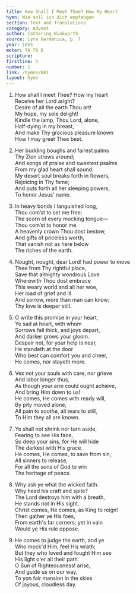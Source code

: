```yaml
---
title: How Shall I Meet Thee? How My Heart
hymn: Wie soll ich dich empfangen
section: Text and Translations
category: Advent
author: Cathering Winkworth
source: Lyra Germanica, p. 7
year: 1855
meter: 76 76 D
scripture:
firstline: h
number: 1
link: /hymns/001
layout: hymn
---
```


1. How shall I meet Thee? How my heart  
   Receive her Lord aright?  
   Desire of all the earth Thou art!  
   My hope, my sole delight!  
   Kindle the lamp, Thou Lord, alone,  
   Half-dying in my breast,  
   And make Thy gracious pleasure known  
   How I may greet Thee best.  

2. Her budding boughs and fairest palms  
   Thy Zion strews around;  
   And songs of praise and sweetest psalms  
   From my glad heart shall sound.  
   My desert soul breaks forth in flowers,  
   Rejoicing in Thy fame;  
   And puts forth all her sleeping powers,  
   To honor Jesus’ name.  

3. In heavy bonds I languished long,  
   Thou com’st to set me free;  
   The scorn of every mocking tongue—  
   Thou com’st to honor me.  
   A heavenly crown Thou dost bestow,  
   And gifts of priceless worth,  
   That vanish not as here below  
   The riches of the earth.  

4. Nought, nought, dear Lord! had power to move  
   Thee from Thy rightful place,  
   Save that almighty wondrous Love  
   Wherewith Thou dost embrace  
   This weary world and all her woe,  
   Her load of grief and ill  
   And sorrow, more than man can know;  
   Thy love is deeper still.  

5. O write this promise in your heart,  
   Ye sad at heart, with whom  
   Sorrows fall thick, and joys depart,  
   And darker grows your gloom.  
   Despair not, for your help is near,  
   He standeth at the door  
   Who best can comfort you and cheer,  
   He comes, nor stayeth more.  

6. Vex not your souls with care, nor grieve  
   And labor longer thus,  
   As though your arm could ought achieve,  
   And bring Him down to us!  
   He comes, He comes with ready will,  
   By pity moved alone,  
   All pain to soothe, all tears to still,  
   To Him they all are known.  

7. Ye shall not shrink nor turn aside,  
   Fearing to see His face,  
   So deep your sins, for He will hide  
   The darkest with His grace.  
   He comes, He comes, to save from sin,  
   All sinners to release,  
   For all the sons of God to win  
   The heritage of peace.  

8. Why ask ye what the wicked faith.  
   Why heed his craft and spite?  
   The Lord destroys him with a breath,  
   He stands not in His sight.  
   Christ comes, He comes, as King to reign!  
   Then gather ye His foes,  
   From earth's far corners; yet in vain  
   Would ye His rule oppose.  

9. He comes to judge the earth, and ye  
   Who mock'd Him, feel His wrath;  
   But they who loved and fought Him see  
   His light o'er all their path.  
   O Sun of Righteousness! arise,  
   And guide us on our way,  
   To yon fair mansion in the skies  
   Of joyous, cloudless day.  

   ​

